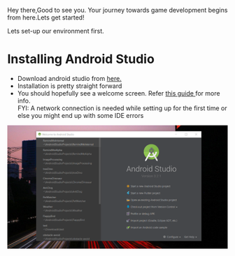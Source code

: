 Hey there,Good to see you.
Your journey towards game development begins from here.Lets get started!

Lets set-up our environment first.

<H1><b> Installing Android Studio </H1></b>

 * Download android studio from <a href ="https://developer.android.com/studio/">here.</a>
 * Installation is pretty straight forward
 * You should hopefully see a welcome screen. Refer <a href="https://drive.google.com/open?id=1pHYpXN_a9-4hv4LCv8hvT8I-1GLI-T5G"> this guide </a> for more info.
   <br>FYI: A network connection is needed while setting up for the first time or else you might end up with some IDE errors
 
<img src="https://raw.githubusercontent.com/thecoderpb/Android-Game-Development-With-LibGDX/master/blobs/android-intro.png" >
